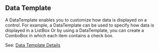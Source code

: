 ## Data Template
A DataTemplate enables you to customize how data is displayed on a control. For example, a DataTemplate can be used to specify how data is displayed in a ListBox Or by using a DataTemplate, you can create a ComboBox in which each item contains a check box.

See: [Data Template Details](http://www.wpftutorial.net/datatemplates.html)
